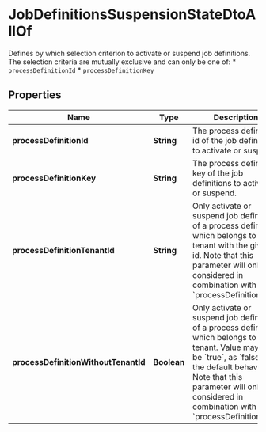 

# JobDefinitionsSuspensionStateDtoAllOf

Defines by which selection criterion to activate or suspend job definitions. The selection criteria are mutually exclusive and can only be one of: * `processDefinitionId` * `processDefinitionKey`
## Properties

Name | Type | Description | Notes
------------ | ------------- | ------------- | -------------
**processDefinitionId** | **String** | The process definition id of the job definitions to activate or suspend. |  [optional]
**processDefinitionKey** | **String** | The process definition key of the job definitions to activate or suspend. |  [optional]
**processDefinitionTenantId** | **String** | Only activate or suspend job definitions of a process definition which belongs to a tenant with the given id.  Note that this parameter will only be considered  in combination with &#x60;processDefinitionKey&#x60;. |  [optional]
**processDefinitionWithoutTenantId** | **Boolean** | Only activate or suspend job definitions of a process definition which belongs to no tenant. Value may only be &#x60;true&#x60;, as &#x60;false&#x60; is the default behavior.  Note that this parameter will only be considered  in combination with &#x60;processDefinitionKey&#x60;. |  [optional]



